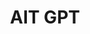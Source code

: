 ---
title: "AIT GPT"
version: 0.1
# layout: demo_detail
field: NLP
authors: Kanawut Kaewnoparat
description: A chatGPT-like bot for Asian Institute of Technology.  It aims to help propsective students and stakeholders to know more about AIT.
paper:  
publication_date: July 2023
featured: true
github: https://huggingface.co/spaces/Carlosito16/aitGPT/tree/main
draft: false
demo_url: https://web-aitgpt.tokyo.cs.ait.ac.th:2000
image: /img/demo/aitgpt.png
# demo_img: /img/demo/aitgpt-screenshot.png
# iframe:
# api: /js/demo/api.js
---